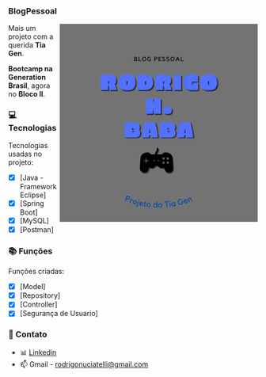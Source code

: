 ### BlogPessoal
<img src="https://github.com/RodrigoBaba/BlogPessoal/blob/develop/logotipo_blog_pessoal.png" min-width="400px" max-width="400px" width="400px" align="right" alt="Computador iuriCode">

<p align="left">Mais um projeto com a querida <strong>Tia Gen</strong>. 
<br>
</p>
<p align="left"><strong>Bootcamp na Generation Brasil</strong>, agora no <strong>Bloco II</strong>.
<br>
</p>

### 💻 Tecnologias

Tecnologias usadas no projeto:

- [x] [Java - Framework Eclipse]
- [x] [Spring Boot] 
- [x] [MySQL]
- [X] [Postman] 

### 📚 Funções

Funções criadas:

- [x] [Model]
- [x] [Repository]
- [x] [Controller]
- [x] [Segurança de Usuario]

### 📧 Contato

- 📊 [Linkedin](https://www.linkedin.com/in/rodrigo-nuciatelli-baba-a64414217/)
- 📫 Gmail - rodrigonuciatelli@gmail.com
